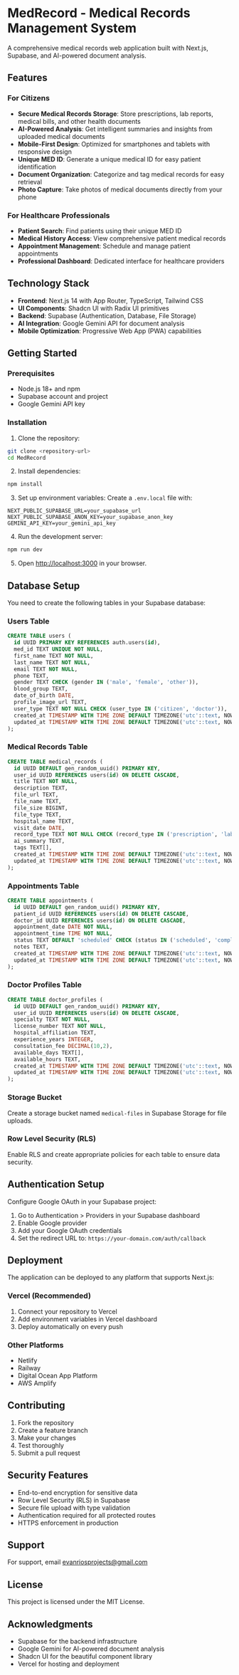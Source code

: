 # MedRecord - Medical Records Management System

A comprehensive medical records web application built with Next.js, Supabase, and AI-powered document analysis.

## Features

### For Citizens
- **Secure Medical Records Storage**: Store prescriptions, lab reports, medical bills, and other health documents
- **AI-Powered Analysis**: Get intelligent summaries and insights from uploaded medical documents
- **Mobile-First Design**: Optimized for smartphones and tablets with responsive design
- **Unique MED ID**: Generate a unique medical ID for easy patient identification
- **Document Organization**: Categorize and tag medical records for easy retrieval
- **Photo Capture**: Take photos of medical documents directly from your phone

### For Healthcare Professionals
- **Patient Search**: Find patients using their unique MED ID
- **Medical History Access**: View comprehensive patient medical records
- **Appointment Management**: Schedule and manage patient appointments
- **Professional Dashboard**: Dedicated interface for healthcare providers

## Technology Stack

- **Frontend**: Next.js 14 with App Router, TypeScript, Tailwind CSS
- **UI Components**: Shadcn UI with Radix UI primitives
- **Backend**: Supabase (Authentication, Database, File Storage)
- **AI Integration**: Google Gemini API for document analysis
- **Mobile Optimization**: Progressive Web App (PWA) capabilities

## Getting Started

### Prerequisites
- Node.js 18+ and npm
- Supabase account and project
- Google Gemini API key

### Installation

1. Clone the repository:
```bash
git clone <repository-url>
cd MedRecord
```

2. Install dependencies:
```bash
npm install
```

3. Set up environment variables:
Create a `.env.local` file with:
```
NEXT_PUBLIC_SUPABASE_URL=your_supabase_url
NEXT_PUBLIC_SUPABASE_ANON_KEY=your_supabase_anon_key
GEMINI_API_KEY=your_gemini_api_key
```

4. Run the development server:
```bash
npm run dev
```

5. Open [http://localhost:3000](http://localhost:3000) in your browser.

## Database Setup

You need to create the following tables in your Supabase database:

### Users Table
```sql
CREATE TABLE users (
  id UUID PRIMARY KEY REFERENCES auth.users(id),
  med_id TEXT UNIQUE NOT NULL,
  first_name TEXT NOT NULL,
  last_name TEXT NOT NULL,
  email TEXT NOT NULL,
  phone TEXT,
  gender TEXT CHECK (gender IN ('male', 'female', 'other')),
  blood_group TEXT,
  date_of_birth DATE,
  profile_image_url TEXT,
  user_type TEXT NOT NULL CHECK (user_type IN ('citizen', 'doctor')),
  created_at TIMESTAMP WITH TIME ZONE DEFAULT TIMEZONE('utc'::text, NOW()),
  updated_at TIMESTAMP WITH TIME ZONE DEFAULT TIMEZONE('utc'::text, NOW())
);
```

### Medical Records Table
```sql
CREATE TABLE medical_records (
  id UUID DEFAULT gen_random_uuid() PRIMARY KEY,
  user_id UUID REFERENCES users(id) ON DELETE CASCADE,
  title TEXT NOT NULL,
  description TEXT,
  file_url TEXT,
  file_name TEXT,
  file_size BIGINT,
  file_type TEXT,
  hospital_name TEXT,
  visit_date DATE,
  record_type TEXT NOT NULL CHECK (record_type IN ('prescription', 'lab_report', 'bill', 'general', 'other')),
  ai_summary TEXT,
  tags TEXT[],
  created_at TIMESTAMP WITH TIME ZONE DEFAULT TIMEZONE('utc'::text, NOW()),
  updated_at TIMESTAMP WITH TIME ZONE DEFAULT TIMEZONE('utc'::text, NOW())
);
```

### Appointments Table
```sql
CREATE TABLE appointments (
  id UUID DEFAULT gen_random_uuid() PRIMARY KEY,
  patient_id UUID REFERENCES users(id) ON DELETE CASCADE,
  doctor_id UUID REFERENCES users(id) ON DELETE CASCADE,
  appointment_date DATE NOT NULL,
  appointment_time TIME NOT NULL,
  status TEXT DEFAULT 'scheduled' CHECK (status IN ('scheduled', 'completed', 'cancelled', 'no_show')),
  notes TEXT,
  created_at TIMESTAMP WITH TIME ZONE DEFAULT TIMEZONE('utc'::text, NOW()),
  updated_at TIMESTAMP WITH TIME ZONE DEFAULT TIMEZONE('utc'::text, NOW())
);
```

### Doctor Profiles Table
```sql
CREATE TABLE doctor_profiles (
  id UUID DEFAULT gen_random_uuid() PRIMARY KEY,
  user_id UUID REFERENCES users(id) ON DELETE CASCADE,
  specialty TEXT NOT NULL,
  license_number TEXT NOT NULL,
  hospital_affiliation TEXT,
  experience_years INTEGER,
  consultation_fee DECIMAL(10,2),
  available_days TEXT[],
  available_hours TEXT,
  created_at TIMESTAMP WITH TIME ZONE DEFAULT TIMEZONE('utc'::text, NOW()),
  updated_at TIMESTAMP WITH TIME ZONE DEFAULT TIMEZONE('utc'::text, NOW())
);
```

### Storage Bucket
Create a storage bucket named `medical-files` in Supabase Storage for file uploads.

### Row Level Security (RLS)
Enable RLS and create appropriate policies for each table to ensure data security.

## Authentication Setup

Configure Google OAuth in your Supabase project:
1. Go to Authentication > Providers in your Supabase dashboard
2. Enable Google provider
3. Add your Google OAuth credentials
4. Set the redirect URL to: `https://your-domain.com/auth/callback`

## Deployment

The application can be deployed to any platform that supports Next.js:

### Vercel (Recommended)
1. Connect your repository to Vercel
2. Add environment variables in Vercel dashboard
3. Deploy automatically on every push

### Other Platforms
- Netlify
- Railway
- Digital Ocean App Platform
- AWS Amplify

## Contributing

1. Fork the repository
2. Create a feature branch
3. Make your changes
4. Test thoroughly
5. Submit a pull request

## Security Features

- End-to-end encryption for sensitive data
- Row Level Security (RLS) in Supabase
- Secure file upload with type validation
- Authentication required for all protected routes
- HTTPS enforcement in production

## Support

For support, email [evanriosprojects@gmail.com](mailto:evanriosprojects@gmail.com)

## License

This project is licensed under the MIT License.

## Acknowledgments

- Supabase for the backend infrastructure
- Google Gemini for AI-powered document analysis
- Shadcn UI for the beautiful component library
- Vercel for hosting and deployment

